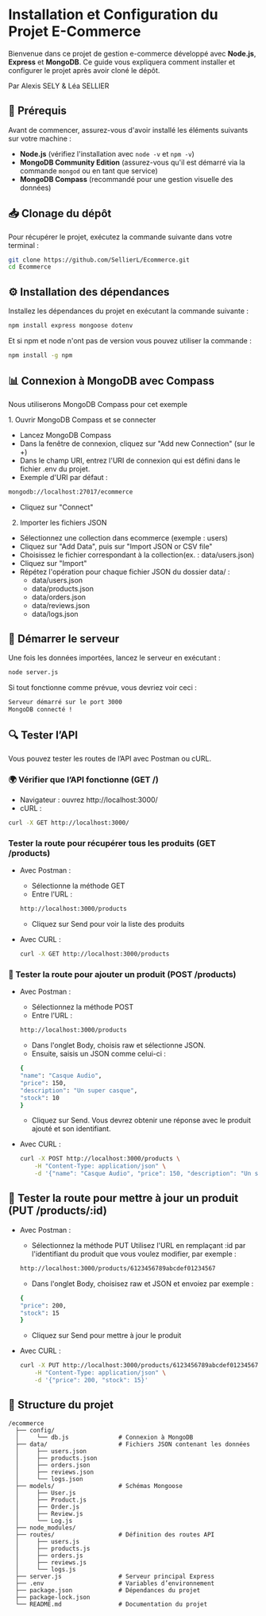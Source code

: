 # Installation et Configuration du Projet E-Commerce

Bienvenue dans ce projet de gestion e-commerce développé avec **Node.js**, **Express** et **MongoDB**. Ce guide vous expliquera comment installer et configurer le projet après avoir cloné le dépôt.

Par Alexis SELY & Léa SELLIER

## 📌 Prérequis

Avant de commencer, assurez-vous d'avoir installé les éléments suivants sur votre machine :

- **Node.js** (vérifiez l'installation avec `node -v` et `npm -v`)
- **MongoDB Community Edition** (assurez-vous qu'il est démarré via la commande `mongod` ou en tant que service)
- **MongoDB Compass** (recommandé pour une gestion visuelle des données)

## 📥 Clonage du dépôt

Pour récupérer le projet, exécutez la commande suivante dans votre terminal :

```bash
git clone https://github.com/SellierL/Ecommerce.git
cd Ecommerce
```

## ⚙️ Installation des dépendances

Installez les dépendances du projet en exécutant la commande suivante :

```bash
npm install express mongoose dotenv
```

Et si npm et node n'ont pas de version vous pouvez utiliser la commande :

```bash
npm install -g npm
```

## 📊 Connexion à MongoDB avec Compass

Nous utiliserons MongoDB Compass pour cet exemple

1️. Ouvrir MongoDB Compass et se connecter
- Lancez MongoDB Compass
- Dans la fenêtre de connexion, cliquez sur "Add new Connection" (sur le +)
- Dans le champ URI, entrez l'URI de connexion qui est défini dans le fichier .env du projet.
- Exemple d'URI par défaut :

```bash
mongodb://localhost:27017/ecommerce
```

- Cliquez sur "Connect"

2. Importer les fichiers JSON
- Sélectionnez une collection dans ecommerce (exemple : users)
- Cliquez sur "Add Data", puis sur "Import JSON or CSV file"
- Choisissez le fichier correspondant à la collection(ex. : data/users.json)
- Cliquez sur "Import"
- Répétez l'opération pour chaque fichier JSON du dossier data/ :
    - data/users.json
    - data/products.json
    - data/orders.json
    - data/reviews.json
    - data/logs.json

## 🚀 Démarrer le serveur

Une fois les données importées, lancez le serveur en exécutant :

```bash
node server.js
```

Si tout fonctionne comme prévue, vous devriez voir ceci :

```bash
Serveur démarré sur le port 3000
MongoDB connecté !
```

## 🔍 Tester l’API

Vous pouvez tester les routes de l’API avec Postman ou cURL.

### 🌍 Vérifier que l’API fonctionne (GET /)
- Navigateur : ouvrez http://localhost:3000/
- cURL :

```bash
curl -X GET http://localhost:3000/
```

### Tester la route pour récupérer tous les produits (GET /products)

- Avec Postman :

    - Sélectionne la méthode GET
    - Entre l'URL :

    ```bash
    http://localhost:3000/products
    ```

    - Cliquez sur Send pour voir la liste des produits

- Avec CURL :

    ```bash
    curl -X GET http://localhost:3000/products
    ```

### 🛒 Tester la route pour ajouter un produit (POST /products)
- Avec Postman :

    - Sélectionnez la méthode POST
    - Entre l'URL :

    ```bash
    http://localhost:3000/products
    ```

    - Dans l'onglet Body, choisis raw et sélectionne JSON.
    - Ensuite, saisis un JSON comme celui-ci :

    ```bash
    {
    "name": "Casque Audio",
    "price": 150,
    "description": "Un super casque",
    "stock": 10
    }
    ```

    - Cliquez sur Send. Vous devrez obtenir une réponse avec le produit ajouté et son identifiant.

- Avec CURL :

    ```bash
    curl -X POST http://localhost:3000/products \
        -H "Content-Type: application/json" \
        -d '{"name": "Casque Audio", "price": 150, "description": "Un super casque", "stock": 1
    ```

## 🧴 Tester la route pour mettre à jour un produit (PUT /products/:id)
- Avec Postman :

    - Sélectionnez la méthode PUT
    Utilisez l'URL en remplaçant :id par l'identifiant du produit que vous voulez modifier, par exemple :

    ```bash
    http://localhost:3000/products/6123456789abcdef01234567
    ```

    - Dans l'onglet Body, choisisez raw et JSON et envoiez par exemple :
    ```bash
    {
    "price": 200,
    "stock": 15
    }
    ```
    - Cliquez sur Send pour mettre à jour le produit

- Avec CURL :

    ```bash
    curl -X PUT http://localhost:3000/products/6123456789abcdef01234567 \
        -H "Content-Type: application/json" \
        -d '{"price": 200, "stock": 15}'
    ```

## 📂 Structure du projet

```
/ecommerce
  ├── config/
  │     └── db.js              # Connexion à MongoDB
  ├── data/                    # Fichiers JSON contenant les données
  │     ├── users.json
  │     ├── products.json
  │     ├── orders.json
  │     ├── reviews.json
  │     └── logs.json
  ├── models/                  # Schémas Mongoose
  │     ├── User.js
  │     ├── Product.js
  │     ├── Order.js
  │     ├── Review.js
  │     └── Log.js
  ├── node_modules/
  ├── routes/                  # Définition des routes API
  │     ├── users.js
  │     ├── products.js
  │     ├── orders.js
  │     ├── reviews.js
  │     └── logs.js
  ├── server.js                # Serveur principal Express
  ├── .env                     # Variables d’environnement
  ├── package.json             # Dépendances du projet
  ├── package-lock.json
  └── README.md                # Documentation du projet
```